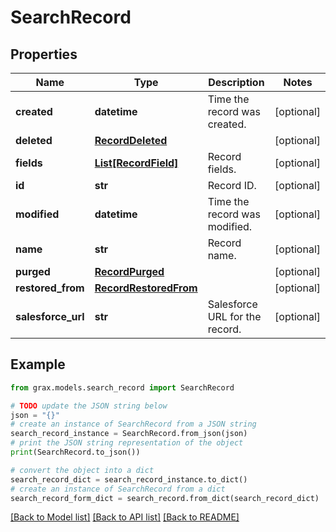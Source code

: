 # SearchRecord


## Properties

Name | Type | Description | Notes
------------ | ------------- | ------------- | -------------
**created** | **datetime** | Time the record was created. | [optional] 
**deleted** | [**RecordDeleted**](RecordDeleted.md) |  | [optional] 
**fields** | [**List[RecordField]**](RecordField.md) | Record fields. | [optional] 
**id** | **str** | Record ID. | [optional] 
**modified** | **datetime** | Time the record was modified. | [optional] 
**name** | **str** | Record name. | [optional] 
**purged** | [**RecordPurged**](RecordPurged.md) |  | [optional] 
**restored_from** | [**RecordRestoredFrom**](RecordRestoredFrom.md) |  | [optional] 
**salesforce_url** | **str** | Salesforce URL for the record. | [optional] 

## Example

```python
from grax.models.search_record import SearchRecord

# TODO update the JSON string below
json = "{}"
# create an instance of SearchRecord from a JSON string
search_record_instance = SearchRecord.from_json(json)
# print the JSON string representation of the object
print(SearchRecord.to_json())

# convert the object into a dict
search_record_dict = search_record_instance.to_dict()
# create an instance of SearchRecord from a dict
search_record_form_dict = search_record.from_dict(search_record_dict)
```
[[Back to Model list]](../README.md#documentation-for-models) [[Back to API list]](../README.md#documentation-for-api-endpoints) [[Back to README]](../README.md)


